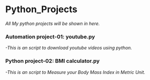 # Python_Projects
*All My python projects will be shown in here.*
<h3> Automation project-01: youtube.py</h3>

*-This is an script to download youtube videos using python.*
<h3> Python project-02: BMI calculator.py</h3>

*-This is an script to Measure your Body Mass Index in Metric Unit.*
